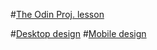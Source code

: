 #[The Odin Proj. lesson](https://www.theodinproject.com/lessons/node-path-javascript-todo-list)

#[Desktop design](https://www.figma.com/proto/WOJsqMmIFOfHnxBC2KkHcB/todolist?node-id=1-2&scaling=scale-down&mode=design&t=XtX6AhyN4sLuPSOn-1)
#[Mobile design](https://www.figma.com/proto/WOJsqMmIFOfHnxBC2KkHcB/%5Bodin%5D-Todolist?type=design&node-id=15-705&t=JtSR3L2K8T0OgVEd-1&scaling=scale-down&page-id=15%3A704&starting-point-node-id=15%3A705&mode=design)
